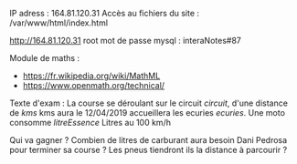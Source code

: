 IP adress : 164.81.120.31
Accès au fichiers du site : /var/www/html/index.html

http://164.81.120.31
root mot de passe mysql : interaNotes#87

Module de maths :
- https://fr.wikipedia.org/wiki/MathML
- https://www.openmath.org/technical/


Texte d'exam :
La course se déroulant sur le circuit $circuit$, d'une distance de $kms$ kms aura le 12/04/2019 accueillera les ecuries $ecuries$.
Une moto consomme $litreEssence$ Litres au 100 km/h

Qui va gagner ?
Combien de litres de carburant aura besoin Dani Pedrosa pour terminer sa course ?
Les pneus tiendront ils la distance à parcourir ?
